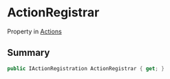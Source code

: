 # ActionRegistrar

Property in [Actions](broken-reference)

## Summary

```csharp
public IActionRegistration ActionRegistrar { get; }
```
